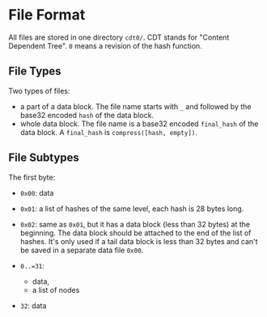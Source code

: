 # File Format

All files are stored in one directory `cdt0/`. CDT stands for "Content Dependent Tree". `0` means a revision of the hash function.

## File Types

Two types of files:

- a part of a data block. The file name starts with `_` and followed by the base32 encoded `hash` of the data block.
- whole data block. The file name is a base32 encoded `final_hash` of the data block. A `final_hash` is `compress([hash, empty])`.

## File Subtypes

The first byte:

- `0x00`: data
- `0x01`: a list of hashes of the same level, each hash is 28 bytes long.
- `0x02`: same as `0x01`, but it has a data block (less than 32 bytes) at the beginning. The data block should be attached to the end of the list of hashes. It's only used if a tail data block is less than 32 bytes and can't be saved in a separate data file `0x00`.

- `0..=31`:
  - data,
  - a list of nodes
- `32`: data